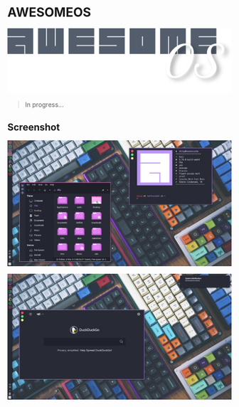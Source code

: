 # AWESOMEOS

<div style="
left:50%
"><img src="https://github.com/TechnicalDC/AwesomeOS/blob/main/images/aos.png" alt=""></div>

> In progress...

## Screenshot
![screenshot](https://github.com/TechnicalDC/AwesomeOS/blob/main/images/2021-10-23-210136_1366x768_scrot.png)

![screenshot](https://github.com/TechnicalDC/AwesomeOS/blob/main/images/2021-10-24-121006_1366x768_scrot.png)
